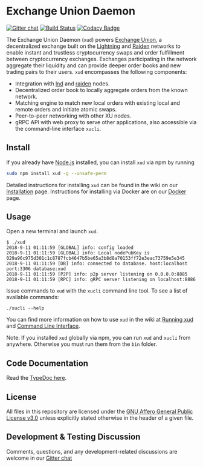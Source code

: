 # Exchange Union Daemon

[![Gitter chat](https://img.shields.io/badge/chat-on%20gitter-rose.svg)](https://gitter.im/exchangeunion/Lobby)
[![Build Status](https://travis-ci.org/ExchangeUnion/xud.svg?branch=master)](https://travis-ci.org/ExchangeUnion/xud)
[![Codacy Badge](https://api.codacy.com/project/badge/Grade/87238907485845eb879bd61c65561775)](https://www.codacy.com/app/sangaman/xud?utm_source=github.com&amp;utm_medium=referral&amp;utm_content=ExchangeUnion/xud&amp;utm_campaign=Badge_Grade)

The Exchange Union Daemon (`xud`) powers [Exchange Union](https://www.exchangeunion.com/), a decentralized exchange built on the [Lightning](http://lightning.network/) and [Raiden](https://raiden.network/) networks to enable instant and trustless cryptocurrency swaps and order fulfillment between cryptocurrency exchanges. Exchanges participating in the network aggregate their liquidity and can provide deeper order books and new trading pairs to their users. `xud` encompasses the following components:

* Integration with [lnd](https://github.com/lightningnetwork/lnd) and [raiden](https://github.com/raiden-network/raiden) nodes.
* Decentralized order book to locally aggregate orders from the known network.
* Matching engine to match new local orders with existing local and remote orders and initiate atomic swaps.
* Peer-to-peer networking with other XU nodes.
* gRPC API with web proxy to serve other applications, also accessible via the command-line interface `xucli`.

## Install

If you already have [Node.js](https://nodejs.org/en/download/) installed, you can install `xud` via npm by running

```bash
sudo npm install xud -g --unsafe-perm
```

Detailed instructions for installing `xud` can be found in the wiki on our [Installation](https://github.com/ExchangeUnion/xud/wiki/Installation) page. Instructions for installing via Docker are on our [Docker](https://github.com/ExchangeUnion/xud/wiki/Docker) page.

## Usage

Open a new terminal and launch `xud`. 

```
$ ./xud
2018-9-11 01:11:59 [GLOBAL] info: config loaded
2018-9-11 01:11:59 [GLOBAL] info: Local nodePubKey is 029a96c975d301c1c8787fcb4647b5be65a3b8d8a70153ff72e3eac73759e5e345
2018-9-11 01:11:59 [DB] info: connected to database. host:localhost port:3306 database:xud
2018-9-11 01:11:59 [P2P] info: p2p server listening on 0.0.0.0:8885
2018-9-11 01:11:59 [RPC] info: gRPC server listening on localhost:8886
```

Issue commands to `xud` with the `xucli` command line tool. To see a list of available commands:

```
./xucli --help
```

You can find more information on how to use `xud` in the wiki at [Running xud](https://github.com/ExchangeUnion/xud/wiki/Running-xud) and [Command Line Interface](https://github.com/ExchangeUnion/xud/wiki/Command-Line-Interface).

Note: If you installed `xud` globally via npm, you can run `xud` and `xucli` from anywhere. Otherwise you must run them from the `bin` folder.

## Code Documentation

Read the [TypeDoc here](https://exchangeunion.github.io/xud-typedoc/).

## License

All files in this repository are licensed under the [GNU Affero General Public License v3.0](LICENSE) unless explicitly stated otherwise in the header of a given file.

## Development & Testing Discussion

Comments, questions, and any development-related discussions are welcome in our [Gitter chat](https://gitter.im/exchangeunion/Lobby)
